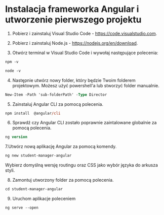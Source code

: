 # Instalacja frameworka Angular i utworzenie pierwszego projektu

1. Pobierz i zainstaluj Visual Studio Code - https://code.visualstudio.com.

2. Pobierz i zainstaluj Node.js - https://nodejs.org/en/download.

3. Otwórz terminal w Visual Studio Code i wywołaj następujące polecenia:

```ps
npm -v
```

```ps
node -v
```

4. Następnie utwórz nowy folder, który będzie Twoim folderem projektowym. Możesz użyć powershell'a lub stworzyć folder manualnie.

```ps
New-Item -Path 'sub-folderPath' -Type Director
```

5. Zainstaluj Angular CLI za pomocą polecenia.

```ps
npm install  @angular/cli
```

6. Sprawdź czy Angular CLI zostało poprawnie zaintalowane globalnie za pomocą polecenia.

```ps
ng version
```

7.Utwórz nową aplikację Angular za pomocą komendy.

```ps
ng new student-manager-angular
```
Wybierz domyślną wersję routingu oraz CSS jako wybór języka do arkusza styli.

8. Zamontuj utworzony folder za pomocą polecenia.

```ps
cd student-manager-angular
```

9. Uruchom aplikacje poleceniem 

```ps
ng serve --open
```
